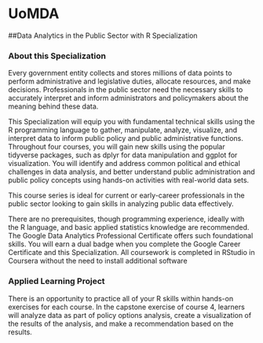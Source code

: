 # UoMDA
##Data Analytics in the Public Sector with R Specialization
### About this Specialization


Every government entity collects and stores millions of data points to perform administrative and legislative duties, allocate resources, and make decisions. Professionals in the public sector need the necessary skills to accurately interpret and inform administrators and policymakers about the meaning behind these data.

This Specialization will equip you with fundamental technical skills using the R programming language to gather, manipulate, analyze, visualize, and interpret data to inform public policy and public administrative functions. Throughout four courses, you will gain new skills using the popular tidyverse packages, such as dplyr for data manipulation and ggplot for visualization. You will identify and address common political and ethical challenges in data analysis, and better understand public administration and public policy concepts using hands-on activities with real-world data sets.

This course series is ideal for current or early-career professionals in the public sector looking to gain skills in analyzing public data effectively.

There are no prerequisites, though programming experience, ideally with the R language, and basic applied statistics knowledge are recommended. The Google Data Analytics Professional Certificate offers such foundational skills. You will earn a dual badge when you complete the Google Career Certificate and this Specialization. All coursework is completed in RStudio in Coursera without the need to install additional software
### Applied Learning Project

There is an opportunity to practice all of your R skills within hands-on exercises for each course. In the capstone exercise of course 4, learners will analyze data as part of policy options analysis, create a visualization of the results of the analysis, and make a recommendation based on the results.

